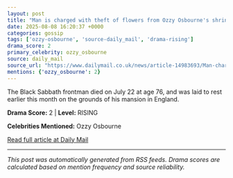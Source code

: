 ```yaml
---
layout: post
title: "Man is charged with theft of flowers from Ozzy Osbourne's shrine in Birmingham city centre"
date: 2025-08-08 16:20:37 +0000
categories: gossip
tags: ['ozzy-osbourne', 'source-daily_mail', 'drama-rising']
drama_score: 2
primary_celebrity: ozzy_osbourne
source: daily_mail
source_url: "https://www.dailymail.co.uk/news/article-14983693/Man-charged-theft-flowers-Ozzy-Osbournes-shrine-Birmingham.html?ns_mchannel=rss&ito=1490&ns_campaign=1490"
mentions: {'ozzy_osbourne': 2}
---
```


The Black Sabbath frontman died on July 22 at age 76, and was laid to rest earlier this month on the grounds of his mansion in England.

**Drama Score:** 2 | **Level:** RISING

**Celebrities Mentioned:** Ozzy Osbourne

[Read full article at Daily Mail](https://www.dailymail.co.uk/news/article-14983693/Man-charged-theft-flowers-Ozzy-Osbournes-shrine-Birmingham.html?ns_mchannel=rss&ito=1490&ns_campaign=1490)

---
*This post was automatically generated from RSS feeds. Drama scores are calculated based on mention frequency and source reliability.*
